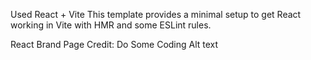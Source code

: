 Used React + Vite
This template provides a minimal setup to get React working in Vite with HMR and some ESLint rules.

React Brand Page
Credit: Do Some Coding Alt text
